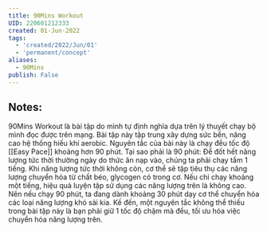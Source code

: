 ```yaml
---
title: 90Mins Workout
UID: 220601212333
created: 01-Jun-2022
tags:
  - 'created/2022/Jun/01'
  - 'permanent/concept'
aliases:
  - 90Mins
publish: False
---
```

## Notes:
90Mins Workout là bài tập do mình tự định nghĩa dựa trên lý thuyết chạy bộ mình đọc được trên mạng. Bài tập này tập trung xây dựng sức bền, nâng cao hệ thống hiếu khí aerobic. Nguyên tắc của bài này là chạy đều tốc độ [[Easy Pace]] khoảng hơn 90 phút. Tại sao phải là 90 phút: Để đốt hết năng lượng tức thời thường ngày do thức ăn nạp vào, chúng ta phải chạy tầm 1 tiếng. Khi năng lượng tức thời không còn, cơ thể sẽ tập tiêu thụ các năng lượng chuyển hóa từ chất béo, glycogen có trong cơ. Nếu chỉ chạy khoảng một tiếng, hiệu quả luyện tập sử dụng các năng lượng trên là không cao. Nên nếu chạy 90 phút, ta đang dành khoảng 30 phút dạy cơ thể chuyển hóa các loại năng lượng khó sài kia. Kế đến, một nguyên tắc không thể thiếu trong bài tập này là bạn phải giữ 1 tốc độ chậm mà đều, tối ưu hóa việc chuyển hóa năng lượng trên.



